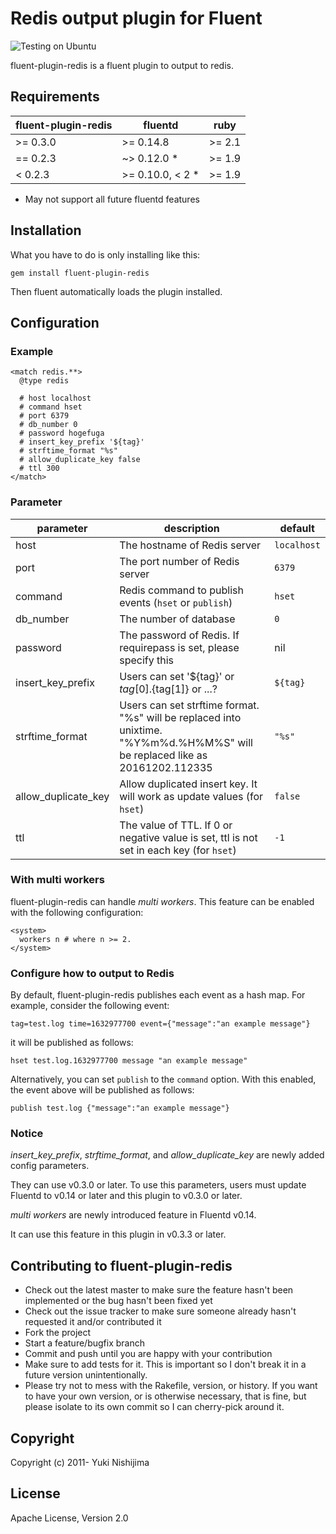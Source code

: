# Redis output plugin for Fluent

![Testing on Ubuntu](https://github.com/fluent-plugins-nursery/fluent-plugin-redis/workflows/Testing%20on%20Ubuntu/badge.svg)

fluent-plugin-redis is a fluent plugin to output to redis.

## Requirements

|fluent-plugin-redis|     fluentd      |  ruby  |
|-------------------|------------------|--------|
|     >= 0.3.0      | >= 0.14.8        | >= 2.1 |
|     == 0.2.3      | ~> 0.12.0 *      | >= 1.9 |
|      < 0.2.3      | >= 0.10.0, < 2 * | >= 1.9 |

* May not support all future fluentd features

## Installation

What you have to do is only installing like this:

    gem install fluent-plugin-redis

Then fluent automatically loads the plugin installed.

## Configuration

### Example

    <match redis.**>
      @type redis

      # host localhost
      # command hset
      # port 6379
      # db_number 0
      # password hogefuga
      # insert_key_prefix '${tag}'
      # strftime_format "%s"
      # allow_duplicate_key false
      # ttl 300
    </match>

### Parameter

|parameter|description|default|
|---|---|---|
|host|The hostname of Redis server|`localhost`|
|port|The port number of Redis server|`6379`|
|command|Redis command to publish events (`hset` or `publish`)|`hset`|
|db_number|The number of database|`0`|
|password|The password of Redis. If requirepass is set, please specify this|nil|
|insert\_key\_prefix|Users can set '${tag}' or ${tag[0]}.${tag[1]} or ...?|`${tag}`|
|strftime\_format|Users can set strftime format.<br> "%s" will be replaced into unixtime. "%Y%m%d.%H%M%S" will be replaced like as 20161202.112335|`"%s"`|
|allow\_duplicate\_key|Allow duplicated insert key. It will work as update values (for `hset`)|`false`|
|ttl|The value of TTL. If 0 or negative value is set, ttl is not set in each key (for `hset`)|`-1`|

### With multi workers

fluent-plugin-redis can handle <em>multi workers</em>.
This feature can be enabled with the following configuration:

    <system>
      workers n # where n >= 2.
    </system>

### Configure how to output to Redis

By default, fluent-plugin-redis publishes each event as a hash map.
For example, consider the following event:

    tag=test.log time=1632977700 event={"message":"an example message"}

it will be published as follows:

    hset test.log.1632977700 message "an example message"

Alternatively, you can set `publish` to the `command` option.
With this enabled, the event above will be published as follows:

    publish test.log {"message":"an example message"}

### Notice

<em>insert_key_prefix</em>, <em>strftime_format</em>, and <em>allow_duplicate_key</em> are newly added config parameters.

They can use v0.3.0 or later. To use this parameters, users must update Fluentd to v0.14 or later and this plugin to v0.3.0 or later.

<em>multi workers</em> are newly introduced feature in Fluentd v0.14.

It can use this feature in this plugin in v0.3.3 or later.

## Contributing to fluent-plugin-redis

* Check out the latest master to make sure the feature hasn't been implemented or the bug hasn't been fixed yet
* Check out the issue tracker to make sure someone already hasn't requested it and/or contributed it
* Fork the project
* Start a feature/bugfix branch
* Commit and push until you are happy with your contribution
* Make sure to add tests for it. This is important so I don't break it in a future version unintentionally.
* Please try not to mess with the Rakefile, version, or history. If you want to have your own version, or is otherwise necessary, that is fine, but please isolate to its own commit so I can cherry-pick around it.

## Copyright

Copyright (c) 2011- Yuki Nishijima

## License

Apache License, Version 2.0
